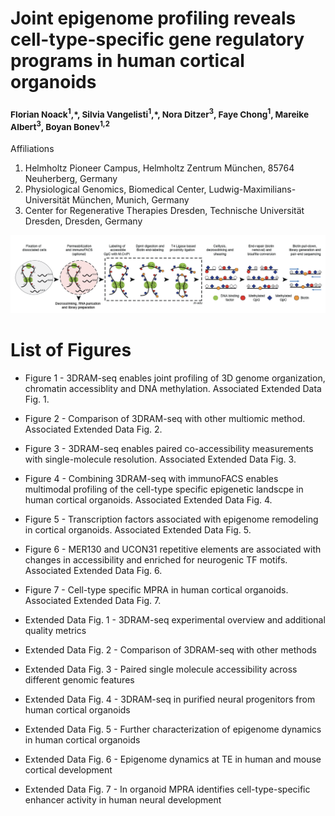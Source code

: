 # Joint epigenome profiling reveals cell-type-specific gene regulatory programs in human cortical organoids

<h3><small>Florian Noack<sup>1</sup>,*, Silvia Vangelisti<sup>1</sup>,*, Nora Ditzer<sup>3</sup>, Faye Chong<sup>1</sup>, Mareike Albert<sup>3</sup>, Boyan Bonev<sup>1,2</sup></small></h3>



Affiliations
1. Helmholtz Pioneer Campus, Helmholtz Zentrum München, 85764 Neuherberg, Germany
2. Physiological Genomics, Biomedical Center, Ludwig-Maximilians-Universität München, Munich, Germany
3. Center for Regenerative Therapies Dresden, Technische Universität Dresden, Dresden, Germany

![](3DRAM-seq.png)


# List of Figures

* Figure 1 - 3DRAM-seq enables joint profiling of 3D genome organization, chromatin accessiblity and DNA methylation. Associated Extended Data Fig. 1.

* Figure 2 - Comparison of 3DRAM-seq with other multiomic method. Associated Extended Data Fig. 2.

* Figure 3 - 3DRAM-seq enables paired co-accessibility measurements with single-molecule resolution. Associated Extended Data Fig. 3.

* Figure 4 - Combining 3DRAM-seq with immunoFACS enables multimodal profiling of the cell-type specific epigenetic landscpe in human cortical organoids. Associated Extended Data Fig. 4. 

* Figure 5 - Transcription factors associated with epigenome remodeling in cortical organoids. Associated Extended Data Fig. 5.

* Figure 6 - MER130 and UCON31 repetitive elements are associated with changes in accessibility and enriched for neurogenic TF motifs. Associated Extended Data Fig. 6.

* Figure 7 - Cell-type specific MPRA in human cortical organoids. Associated Extended Data Fig. 7.

* Extended Data Fig. 1 - 3DRAM-seq experimental overview and additional quality metrics 

* Extended Data Fig. 2 - Comparison of 3DRAM-seq with other methods 

* Extended Data Fig. 3 - Paired single molecule accessibility across different genomic features 

* Extended Data Fig. 4 - 3DRAM-seq in purified neural progenitors from human cortical organoids

* Extended Data Fig. 5 - Further characterization of epigenome dynamics in human cortical organoids 

* Extended Data Fig. 6 - Epigenome dynamics at TE in human and mouse cortical development 

* Extended Data Fig. 7 - In organoid MPRA identifies cell-type-specific enhancer activity in human neural development 
